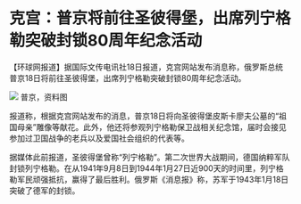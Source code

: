 # 克宫：普京将前往圣彼得堡，出席列宁格勒突破封锁80周年纪念活动

【环球网报道】据国际文传电讯社18日报道，克宫网站发布消息称，俄罗斯总统普京18日将前往圣彼得堡，出席列宁格勒突破封锁80周年纪念活动。

![](https://inews.gtimg.com/newsapp_bt/0/15616779584/1000)
普京，资料图

报道称，根据克宫网站发布的消息，普京18日将向圣彼得堡皮斯卡廖夫公墓的“祖国母亲”雕像等献花。此外，他还将参观列宁格勒保卫战相关纪念馆，届时会接见参加过卫国战争的老兵以及爱国社会组织的代表等。

据媒体此前报道，圣彼得堡曾称“列宁格勒”。第二次世界大战期间，德国纳粹军队封锁列宁格勒。在从1941年9月8日到1944年1月27日近900天的时间里，列宁格勒军民顽强抵抗，赢得了最后胜利。俄罗斯《消息报》称，苏军于1943年1月18日突破了德军的封锁。

